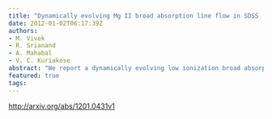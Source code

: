 ```yaml
---
title: "Dynamically evolving Mg II broad absorption line flow in SDSS   J133356.02+001229.1"
date: 2012-01-02T06:17:39Z
authors:
- M. Vivek
- R. Srianand
- A. Mahabal
- V. C. Kuriakose
abstract: "We report a dynamically evolving low ionization broad absorption line flow in the QSO SDSS J133356.02+001229.1 (at z_em = 0.9197). These observations are part of our ongoing monitoring of low ionization broad absorption line (BAL) QSOs with the 2m telescope at IUCAA Girawali observatory (IGO). The broad Mg II absorption with an ejection velocity of 1.7x10^4 km/s, found in the Sloan Digital Sky Survey (SDSS) spectra, has disappeared completely in our IGO spectra. We found an emerging new component at an ejection velocity of 2.8 x 10^4 km/s. During our monitoring period this component has shown strong evolution both in its velocity width and optical depth and nearly disappeared in our latest observations. Acceleration of a low velocity component seen in SDSS spectrum to a higher velocity is unlikely as the Mg II column densities are always observed to be higher for the new component. We argue that the observed variations may not be related to ionization changes and are consistent with absorption produced by multi-streaming flow transiting across our line of sight. We find a possible connection between flux variation of the QSO and N(Mg II) of the newly emerged component. This could mean the ejection being triggered by changes in the accretion disk or dust reddening due to the outflowing gas."
featured: true
tags:
---
```

http://arxiv.org/abs/1201.0431v1
